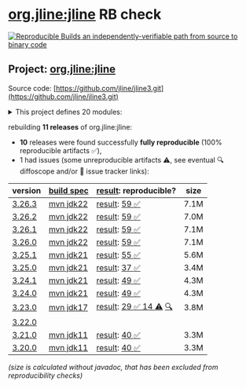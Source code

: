 [org.jline:jline](https://central.sonatype.com/artifact/org.jline/jline/versions) RB check
=======

[![Reproducible Builds](https://reproducible-builds.org/images/logos/rb.svg) an independently-verifiable path from source to binary code](https://reproducible-builds.org/)

## Project: [org.jline:jline](https://central.sonatype.com/artifact/org.jline/jline/versions)

Source code: [https://github.com/jline/jline3.git](https://github.com/jline/jline3.git)

<details><summary>This project defines 20 modules:</summary>

* [org.jline:jansi](https://central.sonatype.com/artifact/org.jline/jansi/3.26.3)
* [org.jline:jansi-core](https://central.sonatype.com/artifact/org.jline/jansi-core/3.26.3)
* [org.jline:jline](https://central.sonatype.com/artifact/org.jline/jline/3.26.3)
* [org.jline:jline-builtins](https://central.sonatype.com/artifact/org.jline/jline-builtins/3.26.3)
* [org.jline:jline-console](https://central.sonatype.com/artifact/org.jline/jline-console/3.26.3)
* [org.jline:jline-console-ui](https://central.sonatype.com/artifact/org.jline/jline-console-ui/3.26.3)
* [org.jline:jline-demo](https://central.sonatype.com/artifact/org.jline/jline-demo/3.26.3)
* [org.jline:jline-graal](https://central.sonatype.com/artifact/org.jline/jline-graal/3.26.3)
* [org.jline:jline-groovy](https://central.sonatype.com/artifact/org.jline/jline-groovy/3.26.3)
* [org.jline:jline-native](https://central.sonatype.com/artifact/org.jline/jline-native/3.26.3)
* [org.jline:jline-parent](https://central.sonatype.com/artifact/org.jline/jline-parent/3.26.3)
* [org.jline:jline-reader](https://central.sonatype.com/artifact/org.jline/jline-reader/3.26.3)
* [org.jline:jline-remote-ssh](https://central.sonatype.com/artifact/org.jline/jline-remote-ssh/3.26.3)
* [org.jline:jline-remote-telnet](https://central.sonatype.com/artifact/org.jline/jline-remote-telnet/3.26.3)
* [org.jline:jline-style](https://central.sonatype.com/artifact/org.jline/jline-style/3.26.3)
* [org.jline:jline-terminal](https://central.sonatype.com/artifact/org.jline/jline-terminal/3.26.3)
* [org.jline:jline-terminal-ffm](https://central.sonatype.com/artifact/org.jline/jline-terminal-ffm/3.26.3)
* [org.jline:jline-terminal-jansi](https://central.sonatype.com/artifact/org.jline/jline-terminal-jansi/3.26.3)
* [org.jline:jline-terminal-jna](https://central.sonatype.com/artifact/org.jline/jline-terminal-jna/3.26.3)
* [org.jline:jline-terminal-jni](https://central.sonatype.com/artifact/org.jline/jline-terminal-jni/3.26.3)
</details>

rebuilding **11 releases** of org.jline:jline:
- **10** releases were found successfully **fully reproducible** (100% reproducible artifacts :white_check_mark:),
- 1 had issues (some unreproducible artifacts :warning:, see eventual :mag: diffoscope and/or :memo: issue tracker links):

| version | [build spec](/BUILDSPEC.md) | [result](https://reproducible-builds.org/docs/jvm/): reproducible? | size |
| -- | --------- | ------ | -- |
| [3.26.3](https://central.sonatype.com/artifact/org.jline/jline/3.26.3/pom) | [mvn jdk22](jline-3.26.3.buildspec) | [result](jline-parent-3.26.3.buildinfo): [59 :white_check_mark: ](jline-parent-3.26.3.buildcompare) | 7.1M |
| [3.26.2](https://central.sonatype.com/artifact/org.jline/jline/3.26.2/pom) | [mvn jdk22](jline-3.26.2.buildspec) | [result](jline-parent-3.26.2.buildinfo): [59 :white_check_mark: ](jline-parent-3.26.2.buildcompare) | 7.0M |
| [3.26.1](https://central.sonatype.com/artifact/org.jline/jline/3.26.1/pom) | [mvn jdk22](jline-3.26.1.buildspec) | [result](jline-parent-3.26.1.buildinfo): [59 :white_check_mark: ](jline-parent-3.26.1.buildcompare) | 7.1M |
| [3.26.0](https://central.sonatype.com/artifact/org.jline/jline/3.26.0/pom) | [mvn jdk22](jline-3.26.0.buildspec) | [result](jline-parent-3.26.0.buildinfo): [59 :white_check_mark: ](jline-parent-3.26.0.buildcompare) | 7.1M |
| [3.25.1](https://central.sonatype.com/artifact/org.jline/jline/3.25.1/pom) | [mvn jdk21](jline-3.25.1.buildspec) | [result](jline-parent-3.25.1.buildinfo): [55 :white_check_mark: ](jline-parent-3.25.1.buildcompare) | 5.6M |
| [3.25.0](https://central.sonatype.com/artifact/org.jline/jline/3.25.0/pom) | [mvn jdk21](jline-3.25.0.buildspec) | [result](jline-parent-3.25.0.buildinfo): [37 :white_check_mark: ](jline-parent-3.25.0.buildcompare) | 3.4M |
| [3.24.1](https://central.sonatype.com/artifact/org.jline/jline/3.24.1/pom) | [mvn jdk21](jline-3.24.1.buildspec) | [result](jline-parent-3.24.1.buildinfo): [49 :white_check_mark: ](jline-parent-3.24.1.buildcompare) | 4.3M |
| [3.24.0](https://central.sonatype.com/artifact/org.jline/jline/3.24.0/pom) | [mvn jdk21](jline-3.24.0.buildspec) | [result](jline-parent-3.24.0.buildinfo): [49 :white_check_mark: ](jline-parent-3.24.0.buildcompare) | 4.3M |
| [3.23.0](https://central.sonatype.com/artifact/org.jline/jline/3.23.0/pom) | [mvn jdk17](jline-3.23.0.buildspec) | [result](jline-parent-3.23.0.buildinfo): [29 :white_check_mark:  14 :warning:](jline-parent-3.23.0.buildcompare) [:mag:](jline-parent-3.23.0.diffoscope) | 3.8M |
| [3.22.0](https://central.sonatype.com/artifact/org.jline/jline/3.22.0/pom) | | | |
| [3.21.0](https://central.sonatype.com/artifact/org.jline/jline/3.21.0/pom) | [mvn jdk11](jline-3.21.0.buildspec) | [result](jline-parent-3.21.0.buildinfo): [40 :white_check_mark: ](jline-parent-3.21.0.buildcompare) | 3.3M |
| [3.20.0](https://central.sonatype.com/artifact/org.jline/jline/3.20.0/pom) | [mvn jdk11](jline-3.20.0.buildspec) | [result](jline-parent-3.20.0.buildinfo): [40 :white_check_mark: ](jline-parent-3.20.0.buildcompare) | 3.3M |

<i>(size is calculated without javadoc, that has been excluded from reproducibility checks)</i>
